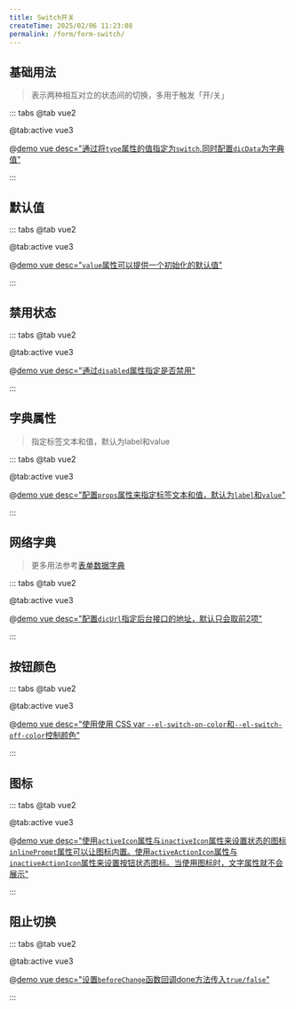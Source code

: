 ```yaml
---
title: Switch开关
createTime: 2025/02/06 11:23:08
permalink: /form/form-switch/
---
```


## 基础用法
>表示两种相互对立的状态间的切换，多用于触发「开/关」

::: tabs
@tab vue2

@tab:active vue3

@[demo vue desc="通过将`type`属性的值指定为`switch`,同时配置`dicData`为字典值"](../../examples/form/form-switch/base.vue)

:::

## 默认值

::: tabs
@tab vue2

@tab:active vue3

@[demo vue desc="`value`属性可以提供一个初始化的默认值"](../../examples/form/form-switch/value.vue)

:::

## 禁用状态


::: tabs
@tab vue2

@tab:active vue3

@[demo vue desc="通过`disabled`属性指定是否禁用"](../../examples/form/form-switch/disabled.vue)

:::

## 字典属性
>指定标签文本和值，默认为label和value

::: tabs
@tab vue2

@tab:active vue3

@[demo vue desc="配置`props`属性来指定标签文本和值，默认为`label`和`value`"](../../examples/form/form-switch/dic.vue)

:::

## 网络字典
>更多用法参考[表单数据字典](/form/form-dic)

::: tabs
@tab vue2

@tab:active vue3

@[demo vue desc="配置`dicUrl`指定后台接口的地址，默认只会取前2项"](../../examples/form/form-switch/dic-net.vue)

:::

## 按钮颜色

::: tabs
@tab vue2

@tab:active vue3

@[demo vue desc="使用使用 CSS var `--el-switch-on-color`和`--el-switch-off-color`控制颜色"](../../examples/form/form-switch/color.vue)

:::

## 图标
::: tabs
@tab vue2

@tab:active vue3

@[demo vue desc="使用`activeIcon`属性与`inactiveIcon`属性来设置状态的图标`inlinePrompt`属性可以让图标内置。使用`activeActionIcon`属性与`inactiveActionIcon`属性来设置按钮状态图标。当使用图标时，文字属性就不会展示"](../../examples/form/form-switch/icon.vue)

:::

## 阻止切换

::: tabs
@tab vue2

@tab:active vue3

@[demo vue desc="设置`beforeChange`函数回调done方法传入`true/false`"](../../examples/form/form-switch/loading.vue)

:::